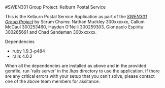 #SWEN301 Group Project: Kelburn Postal Service

This is the Kelburn Postal Service Application as part of the [*SWEN301 Group Project*](https://ecs.victoria.ac.nz/foswiki/pub/Courses/SWEN301_2014T1/AssignmentsProject/project.pdf) 
by Scrum Chums: Nathan Muckley 300xxxxxx, Callum McCaul 300253460, Hayden O'Neill 300259303, Gionpaolo Espiritu 300265691 and Chad Sandeman 300xxxxxx.

Dependencies
* ruby 1.9.3-p484
* rails 4.0.2

When all the dependencies are installed as above and in the provided gemfile, run 'rails server' in the /kps directory to use the application.
If there are any critical errors with your setup that you can't solve, please contact one of the above team members for assitance.